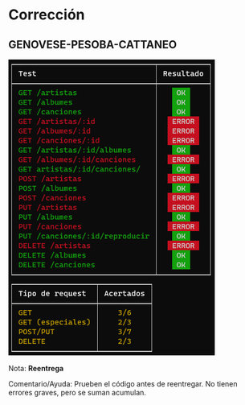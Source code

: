 # Corrección

## GENOVESE-PESOBA-CATTANEO

![Tests](GENOVESE-PESOBA-CATTANEO.png)

Nota: **Reentrega**

Comentario/Ayuda: Prueben el código antes de reentregar. No tienen errores graves, pero se suman acumulan.
